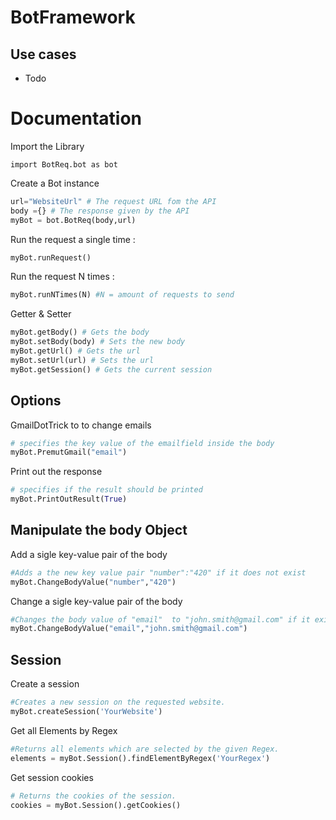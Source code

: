 # BotFramework

## Use cases
- Todo

# Documentation

Import the Library
```
import BotReq.bot as bot
```

Create a Bot instance

```python
url="WebsiteUrl" # The request URL fom the API
body ={} # The response given by the API
myBot = bot.BotReq(body,url)
```

Run the request a single time :

```python
myBot.runRequest()
```

Run the request N times :
```python
myBot.runNTimes(N) #N = amount of requests to send
```

Getter & Setter

```python
myBot.getBody() # Gets the body
myBot.setBody(body) # Sets the new body
myBot.getUrl() # Gets the url
myBot.setUrl(url) # Sets the url
myBot.getSession() # Gets the current session
```


## Options
GmailDotTrick to to change emails
```python
# specifies the key value of the emailfield inside the body 
myBot.PremutGmail("email")
```

Print out the response
```python
# specifies if the result should be printed
myBot.PrintOutResult(True)
```

## Manipulate the body Object

Add  a sigle key-value pair of the body
```python
#Adds a the new key value pair "number":"420" if it does not exist
myBot.ChangeBodyValue("number","420")
```
Change a sigle key-value pair of the body
```python
#Changes the body value of "email"  to "john.smith@gmail.com" if it exist
myBot.ChangeBodyValue("email","john.smith@gmail.com")
```

## Session

Create a session
```python
#Creates a new session on the requested website.
myBot.createSession('YourWebsite')
```
Get all Elements by Regex
```python
#Returns all elements which are selected by the given Regex.
elements = myBot.Session().findElementByRegex('YourRegex')
```
Get session cookies
```python
# Returns the cookies of the session.
cookies = myBot.Session().getCookies()
```